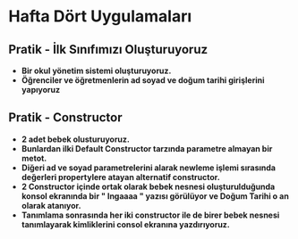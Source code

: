 # Hafta Dört Uygulamaları
## Pratik - İlk Sınıfımızı Oluşturuyoruz 
- **Bir okul yönetim sistemi oluşturuyoruz.** 
 - **Öğrenciler ve öğretmenlerin ad soyad ve doğum tarihi girişlerini yapıyoruz**
## Pratik - Constructor 
- **2 adet bebek olusturuyoruz.**
- **Bunlardan ilki  Default Constructor tarzında parametre almayan bir metot.**
- **Diğeri ad ve soyad parametrelerini alarak newleme işlemi sırasında değerleri propertylere atayan alternatif constructor.**
- **2 Constructor içinde ortak olarak bebek nesnesi oluşturulduğunda konsol ekranında bir " Ingaaaa " yazısı görülüyor ve Doğum Tarihi o an olarak atanıyor.**
- **Tanımlama sonrasında her iki constructor ile de birer bebek nesnesi tanımlayarak kimliklerini consol ekranına yazdırıyoruz.**
 
